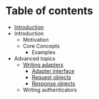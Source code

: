 # Table of contents

* [Introduction](README.md)
* Introduction
  * Motivation
  * Core Concepts
    * Examples
* Advanced topics
  * [Writing adapters](advanced-topics/writing-adapters/README.md)
    * [Adapter interface](advanced-topics/writing-adapters/adapter-interface.md)
    * [Request objects](advanced-topics/writing-adapters/request-objects.md)
    * [Response objects](advanced-topics/writing-adapters/response-objects.md)
  * Writing authenticators


